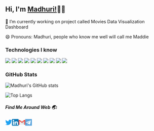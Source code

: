 ## Hi, I'm  [Madhuri!](https://Madhuri97.github.io)👩‍💻

🔭 I’m currently working on project called Movies Data Visualization Dashboard

😄 Pronouns: Madhuri, people who know me well will call me Maddie

### Technologies I know
![](https://img.shields.io/badge/Code-Java-informational?style=flat&logo=java&logoColor=white&color=9d72ff)
![](https://img.shields.io/badge/Code-Python-informational?style=flat&logo=python&logoColor=white&color=9d72ff)
![](https://img.shields.io/badge/Code-Julia-informational?style=flat&logo=julia&logoColor=white&color=9d72ff)
![](https://img.shields.io/badge/Code-HTML5-informational?style=flat&logo=html5&logoColor=white&color=9d72ff)
![](https://img.shields.io/badge/Code-BootStrap-informational?style=flat&logo=bootstrap&logoColor=white&color=9d72ff)
![](https://img.shields.io/badge/Code-JavaScript-informational?style=flat&logo=javascript&logoColor=white&color=9d72ff)
![](https://img.shields.io/badge/Code-React-informational?style=flat&logo=react&logoColor=white&color=9d72ff)
![](https://img.shields.io/badge/Code-MongoDB-informational?style=flat&logo=mongodb&logoColor=white&color=9d72ff)
![](https://img.shields.io/badge/Tools-PostgreSQL-informational?style=flat&logo=postgresql&logoColor=white&color=9d72ff)
![](https://img.shields.io/badge/Editor-Visual_Studio_Code-informational?style=flat&logo=visual-studio-code&logoColor=white&color=9d72ff)

### GitHub Stats
![Madhuri's GitHub stats](https://github-readme-stats.vercel.app/api?username=Madhuri97&show_icons=true&theme=tokyonight&include_all_commits=true&count_private=true)

![Top Langs](https://github-readme-stats.vercel.app/api/top-langs/?username=Madhuri97&layout=compact&theme=tokyonight&card_width=450px)

##### Find Me Around Web 🌏:
<a href="https://twitter.com/MadhuriNaidu15">
  <img align="left" alt="Madhuri | Twitter" width="21px" src="https://github.com/Madhuri97/Madhuri97/blob/main/twitter.png" />
</a>
<a href="https://www.linkedin.com/in/lakshmi-madhuri-muddala-200b64162/">
  <img align="left" alt="Madhuri | LinkedIn" width="21px" src="https://github.com/Madhuri97/Madhuri97/blob/main/linkedin.png" />
</a>
<a href="madhurinaidu1997@gmail.com">
  <img align="left" alt="Madhuri | Gmail" width="21px" src="https://github.com/Madhuri97/Madhuri97/blob/main/gmail.png" />
</a>
<a href="https://t.me/Dynamic_coder30">
  <img align="left" alt="Madhuri | Telegram" width="21px" src="https://github.com/Madhuri97/Madhuri97/blob/main/telegram.png" />
</a>
<!--
**Madhuri97/Madhuri97** is a ✨ _special_ ✨ repository because its `README.md` (this file) appears on your GitHub profile.

Here are some ideas to get you started:

- 🌱 I’m currently learning ...
- 👯 I’m looking to collaborate on ...
- 🤔 I’m looking for help with ...
- 💬 Ask me about ...
- 📫 How to reach me: ...
- ⚡ Fun fact: ...
-->


